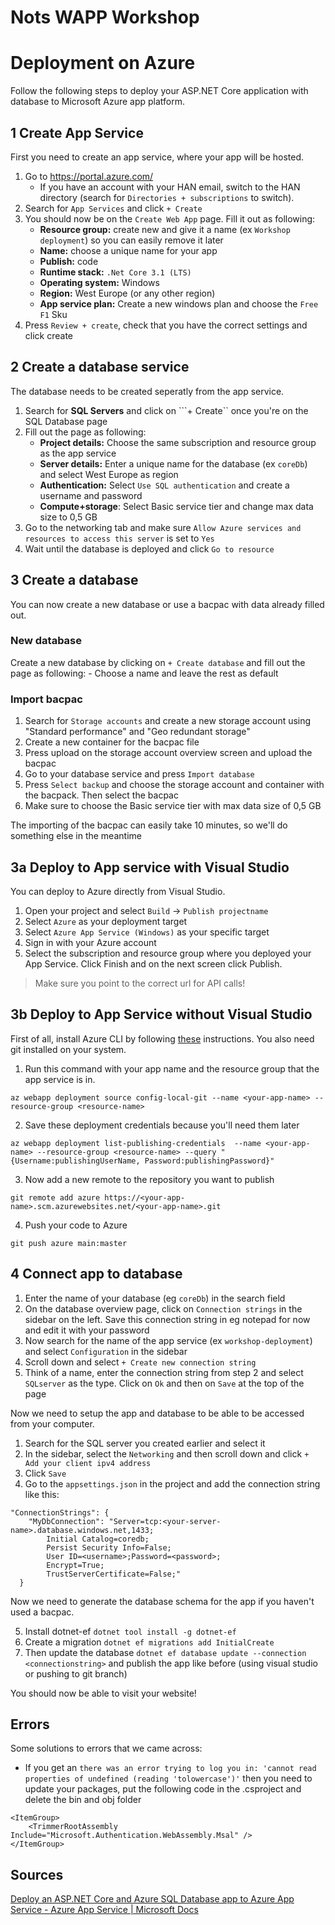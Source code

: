 # Nots WAPP Workshop

# Deployment on Azure

Follow the following steps to deploy your ASP.NET Core application with database to Microsoft Azure app platform.

## 1 Create App Service

First you need to create an app service, where your app will be hosted.

1. Go to https://portal.azure.com/
	 - If you have an account with your HAN email, switch to the HAN directory (search for ``Directories + subscriptions`` to switch).
2. Search for ``App Services`` and click ``+ Create``
3. You should now be on the ``Create Web App`` page. Fill it out as following:
	- **Resource group:** create new and give it a name (ex ``Workshop deployment``) so you can easily remove it later
	- **Name:** choose a unique name for your app
	- **Publish:** code
	- **Runtime stack:** ``.Net Core 3.1 (LTS)``
	- **Operating system:** Windows
	- **Region:** West Europe (or any other region)
	- **App service plan:** Create a new windows plan and choose the ``Free F1`` Sku 
4. Press ``Review + create``, check that you have the correct settings and click create

## 2 Create a database service

The database needs to be created seperatly from the app service.

1. Search for **SQL Servers** and click on ```+ Create`` once you're on the SQL Database page
2. Fill out the page as following:
	- **Project details:** Choose the same subscription and resource group as the app service
	- **Server details:** Enter a unique name for the database (ex ``coreDb``) and select West Europe as region
	- **Authentication:** Select ``Use SQL authentication`` and create a username and password
	- **Compute+storage**: Select Basic service tier and change max data size to 0,5 GB
3. Go to the networking tab and make sure ``Allow Azure services and resources to access this server`` is set to ``Yes``
4. Wait until the database is deployed and click ``Go to resource``

## 3 Create a database

You can now create a new database or use a bacpac with data already filled out.

### New database

Create a new database by clicking on ``+ Create database`` and fill out the page as following:
	- Choose a name and leave the rest as default
	
### Import bacpac

1. Search for ``Storage accounts`` and create a new storage account using "Standard performance" and "Geo redundant storage"
2. Create a new container for the bacpac file
3. Press upload on the storage account overview screen and upload the bacpac
4. Go to your database service and press ``Import database``
5. Press ``Select backup``  and choose the storage account and container with the bacpack. Then select the bacpac
6. Make sure to choose the Basic service tier with max data size of 0,5 GB

The importing of the bacpac can easily take 10 minutes, so we'll do something else in the meantime

## 3a Deploy to App service with Visual Studio

You can deploy to Azure directly from Visual Studio.

1. Open your project and select ``Build`` -> ``Publish projectname``
2. Select ``Azure`` as your deployment target
3. Select ``Azure App Service (Windows)`` as your specific target
4. Sign in with your Azure account
5. Select the subscription and resource group where you deployed your App Service. Click Finish and on the next screen click Publish.

 > Make sure you point to the correct url for API calls!

## 3b Deploy to App Service without Visual Studio

First of all, install Azure CLI by following [these](https://docs.microsoft.com/en-us/cli/azure/install-azure-cli#install) instructions. You also need git installed on your system.

1. Run this command with your app name and the resource group that the app service is in.

``az webapp deployment source config-local-git --name <your-app-name> --resource-group <resource-name>``

2. Save these deployment credentials because you'll need them later

``az webapp deployment list-publishing-credentials  --name <your-app-name> --resource-group <resource-name> --query "{Username:publishingUserName, Password:publishingPassword}"``

3. Now add a new remote to the repository you want to publish

``git remote add azure https://<your-app-name>.scm.azurewebsites.net/<your-app-name>.git``

4. Push your code to Azure

``git push azure main:master``

## 4 Connect app to database

1. Enter the name of your database (eg ``coreDb``) in the search field
2. On the database overview page, click on ``Connection strings`` in the sidebar on the left. Save this connection string in eg notepad for now and edit it with your password
3. Now search for the name of the app service (ex ``workshop-deployment``) and select ``Configuration`` in the sidebar
4. Scroll down and select ``+ Create new connection string``
5. Think of a name, enter the connection string from step 2 and select ``SQLserver`` as the type. Click on ``Ok`` and then on ``Save`` at the top of the page

Now we need to setup the app and database to be able to be accessed from your computer.

1. Search for the SQL server you created earlier and select it
2. In the sidebar, select the ``Networking`` and then scroll down and click ``+ Add your client ipv4 address``
3. Click ``Save``
4. Go to the ``appsettings.json`` in the project and add the connection string like this:

```
"ConnectionStrings": {
    "MyDbConnection": "Server=tcp:<your-server-name>.database.windows.net,1433;
        Initial Catalog=coredb;
        Persist Security Info=False;
        User ID=<username>;Password=<password>;
        Encrypt=True;
        TrustServerCertificate=False;"
  }
  ```
  
Now we need to generate the database schema for the app if you haven't used a bacpac.

5. Install dotnet-ef ``dotnet tool install -g dotnet-ef``
6. Create a migration ``dotnet ef migrations add InitialCreate ``
7. Then update the database ``dotnet ef database update --connection <connectionstring>`` and publish the app like before (using visual studio or pushing to git branch)

You should now be able to visit your website!

## Errors

Some solutions to errors that we came across:

 - If you get an ``there was an error trying to log you in: 'cannot read properties of undefined (reading 'tolowercase')'`` then you need to update your packages, put the following code in the .csproject and delete the bin and obj folder
```
<ItemGroup>
	<TrimmerRootAssembly Include="Microsoft.Authentication.WebAssembly.Msal" />
</ItemGroup>
```

## Sources

[Deploy an ASP.NET Core and Azure SQL Database app to Azure App Service - Azure App Service | Microsoft Docs](https://docs.microsoft.com/en-us/azure/app-service/tutorial-dotnetcore-sqldb-app?tabs=azure-portal%2Cvisualstudio-deploy%2Cdeploy-instructions-azure-portal%2Cazure-portal-logs%2Cazure-portal-resources)
